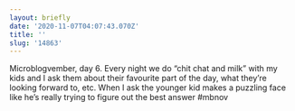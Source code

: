 ```yaml
---
layout: briefly
date: '2020-11-07T04:07:43.070Z'
title: ''
slug: '14863'
---
```

Microblogvember, day 6. Every night we do “chit chat and milk” with my kids and I ask them about their favourite part of the day, what they’re looking forward to, etc. When I ask the younger kid makes a puzzling face like he’s really trying to figure out the best answer #mbnov
